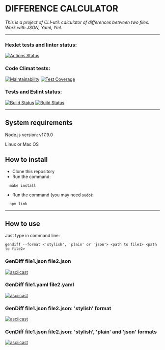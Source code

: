 # DIFFERENCE CALCULATOR
*This is a project of CLI-util: calculator of differences between two files. Work with JSON, Yaml, Yml.*

*****

### Hexlet tests and linter status:
[![Actions Status](https://github.com/DSFirstaev/frontend-project-lvl2/workflows/hexlet-check/badge.svg)](https://github.com/DSFirstaev/frontend-project-lvl2/actions)

### Code Climat tests:
[![Maintainability](https://api.codeclimate.com/v1/badges/b9d87fdc9a7836478397/maintainability)](https://codeclimate.com/github/DSFirstaev/frontend-project-lvl2/maintainability)   [![Test Coverage](https://api.codeclimate.com/v1/badges/b9d87fdc9a7836478397/test_coverage)](https://codeclimate.com/github/DSFirstaev/frontend-project-lvl2/test_coverage)

### Tests and Eslint status:
[![Build Status](https://github.com/DSFirstaev/frontend-project-lvl2/workflows/Tests/badge.svg)](https://github.com/DSFirstaev/frontend-project-lvl2/actions)  [![Build Status](https://github.com/DSFirstaev/frontend-project-lvl2/workflows/Eslint/badge.svg)](https://github.com/DSFirstaev/frontend-project-lvl2/actions)

*****

## System requirements
Node.js version: v17.9.0

Linux or Mac OS

## How to install

* Clone this repository
* Run the command: 
```
  make install
```
* Run the command (you may need `sudo`): 
```
  npm link
```

*****

## How to use

Just type in command line:

`gendiff --format <'stylish', 'plain' or 'json'> <path to file1> <path to file2>`

### GenDiff file1.json file2.json
[![asciicast](https://asciinema.org/a/ymRZjEn8JAuYr12yV0sHZuFBZ.svg)](https://asciinema.org/a/ymRZjEn8JAuYr12yV0sHZuFBZ)

### GenDiff file1.yaml file2.yaml
[![asciicast](https://asciinema.org/a/0G2Jjq4xMBbBjJ2nYZaL3MiLH.svg)](https://asciinema.org/a/0G2Jjq4xMBbBjJ2nYZaL3MiLH)

### GenDiff file1.json file2.json: 'stylish' format
[![asciicast](https://asciinema.org/a/20xcYTQMjUbmsac9sdjYpiTle.svg)](https://asciinema.org/a/20xcYTQMjUbmsac9sdjYpiTle)

### GenDiff file1.json file2.json: 'stylish', 'plain' and 'json' formats
[![asciicast](https://asciinema.org/a/B7IPi2aziqwEMjvFD84iknlYH.svg)](https://asciinema.org/a/B7IPi2aziqwEMjvFD84iknlYH)

